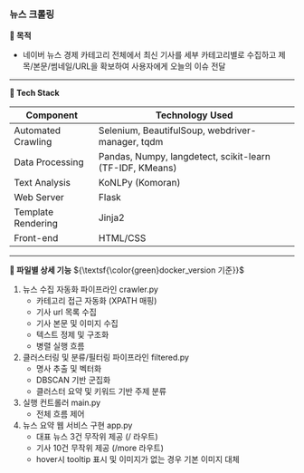 ### 뉴스 크롤링

**🔎 목적**

- 네이버 뉴스 경제 카테고리 전체에서 최신 기사를 세부 카테고리별로 수집하고 제목/본문/썸네일/URL을 확보하여 사용자에게 오늘의 이슈 전달

---

**📍 Tech Stack**

| Component | Technology Used |
| --- | ----- |
| Automated Crawling | Selenium, BeautifulSoup, webdriver-manager, tqdm |
| Data Processing | Pandas, Numpy, langdetect, scikit-learn (TF-IDF, KMeans) |
| Text Analysis | KoNLPy (Komoran) |
| Web Server | Flask |
| Template Rendering | Jinja2 |
| Front-end | HTML/CSS |

---

**🔁 파일별 상세 기능**  ${\textsf{\color{green}docker_version 기준}}$
1. 뉴스 수집 자동화 파이프라인 crawler.py
      - 카테고리 접근 자동화 (XPATH 매핑)
      - 기사 url 목록 수집
      - 기사 본문 및 이미지 수집
      - 텍스트 정제 및 구조화
      - 병렬 실행 흐름
2. 클러스터링 및 분류/필터링 파이프라인 filtered.py
      - 명사 추출 및 벡터화
      - DBSCAN 기반 군집화
      - 클러스터 요약 및 키워드 기반 주제 분류
4. 실행 컨트롤러 main.py
      - 전체 흐름 제어
5. 뉴스 요약 웹 서비스 구현 app.py
      - 대표 뉴스 3건 무작위 제공 (/ 라우트)
      - 기사 10건 무작위 제공 (/more 라우트)
      - hover시 tooltip 표시 및 이미지가 없는 경우 기본 이미지 대체
